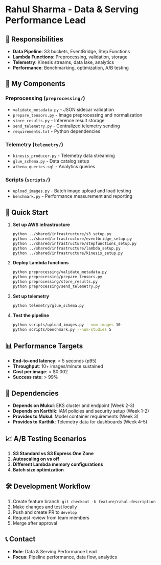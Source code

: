 # Rahul Sharma - Data & Serving Performance Lead

## 🎯 Responsibilities

- **Data Pipeline**: S3 buckets, EventBridge, Step Functions
- **Lambda Functions**: Preprocessing, validation, storage
- **Telemetry**: Kinesis streams, data lake, analytics
- **Performance**: Benchmarking, optimization, A/B testing

## 📁 My Components

### Preprocessing (`preprocessing/`)
- `validate_metadata.py` - JSON sidecar validation
- `prepare_tensors.py` - Image preprocessing and normalization
- `store_results.py` - Inference result storage
- `send_telemetry.py` - Centralized telemetry sending
- `requirements.txt` - Python dependencies

### Telemetry (`telemetry/`)
- `kinesis_producer.py` - Telemetry data streaming
- `glue_schema.py` - Data catalog setup
- `athena_queries.sql` - Analytics queries

### Scripts (`scripts/`)
- `upload_images.py` - Batch image upload and load testing
- `benchmark.py` - Performance measurement and reporting

## 🚀 Quick Start

1. **Set up AWS infrastructure**
   ```bash
   python ../shared/infrastructure/s3_setup.py
   python ../shared/infrastructure/eventbridge_setup.py
   python ../shared/infrastructure/stepfunctions_setup.py
   python ../shared/infrastructure/lambda_setup.py
   python ../shared/infrastructure/kinesis_setup.py
   ```

2. **Deploy Lambda functions**
   ```bash
   python preprocessing/validate_metadata.py
   python preprocessing/prepare_tensors.py
   python preprocessing/store_results.py
   python preprocessing/send_telemetry.py
   ```

3. **Set up telemetry**
   ```bash
   python telemetry/glue_schema.py
   ```

4. **Test the pipeline**
   ```bash
   python scripts/upload_images.py --num-images 10
   python scripts/benchmark.py --num-studies 5
   ```

## 📊 Performance Targets

- **End-to-end latency**: < 5 seconds (p95)
- **Throughput**: 10+ images/minute sustained
- **Cost per image**: < $0.002
- **Success rate**: > 99%

## 🔗 Dependencies

- **Depends on Mukul**: EKS cluster and endpoint (Week 2-3)
- **Depends on Karthik**: IAM policies and security setup (Week 1-2)
- **Provides to Mukul**: Model container requirements (Week 3)
- **Provides to Karthik**: Telemetry data for dashboards (Week 4-5)

## 📈 A/B Testing Scenarios

1. **S3 Standard vs S3 Express One Zone**
2. **Autoscaling on vs off**
3. **Different Lambda memory configurations**
4. **Batch size optimization**

## 🛠️ Development Workflow

1. Create feature branch: `git checkout -b feature/rahul-description`
2. Make changes and test locally
3. Push and create PR to `develop`
4. Request review from team members
5. Merge after approval

## 📞 Contact

- **Role**: Data & Serving Performance Lead
- **Focus**: Pipeline performance, data flow, analytics
